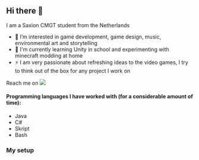 ## Hi there 👋
I am a Saxion CMGT student from the Netherlands

- 🔭 I’m interested in game development, game design, music, environmental art and storytelling
- 🌱 I'm currently learning Unity in school and experimenting with minecraft modding at home
- ⚡ I am very passionate about refreshing ideas to the video games, I try to think out of the box for any project I work on

Reach me on <img src="https://img.shields.io/badge/Gmail-D14836?style=for-the-badge&logo=gmail&logoColor=white" />

#### Programming languages I have worked with (for a considerable amount of time):
- Java
- C#
- Skript
- Bash

### My setup

